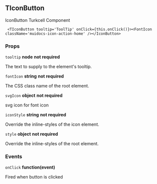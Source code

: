 ## TIconButton
IconButton Turkcell Component

```
 <TIconButton tooltip='ToolTip' onClick={this.onClick()}><FontIcon className='muidocs-icon-action-home' /></IconButton>
```

### Props
`tooltip`   **node**   **not required**

The text to supply to the element's tooltip.

`fontIcon`   **string**   **not required**

The CSS class name of the root element.

`svgIcon`   **object**   **not required**

svg icon for font icon

`iconStyle`   **string**   **not required**

Override the inline-styles of the icon element.

`style`   **object**   **not required**

Override the inline-styles of the root element.

### Events
`onClick`   **function(event)**

Fired when button is clicked
